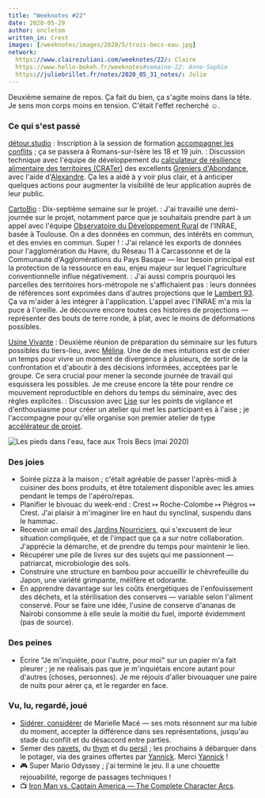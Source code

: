 ```yaml
---
title: "Weeknotes #22"
date: 2020-05-29
author: oncletom
written_in: Crest
images: [/weeknotes/images/2020/5/trois-becs-eau.jpg]
network:
  https://www.clairezuliani.com/weeknotes/22/: Claire
  https://www.hello-bokeh.fr/weeknotes#semaine-22: Anne-Sophie
  https://juliebrillet.fr/notes/2020_05_31_notes/: Julie
---
```


Deuxième semaine de repos. Ça fait du bien, ça s'agite moins dans la tête. Je sens mon corps moins en tension. C'était l'effet recherché ☺️.

<!--more-->

### Ce qui s'est passé

[détour.studio]
: Inscription à la session de formation [accompagner les conflits](http://www.nousistan.org/2019/09/20/accompagner-les-conflits/) ; ça se passera à Romans-sur-Isère les 18 et 19 juin.
: Discussion technique avec l'équipe de développement du [calculateur de résilience alimentaire des territoires (CRATer)](https://app.resiliencealimentaire.org/crater-ui/www/) des excellents [Greniers d'Abondance], avec l'aide d'[Alexandre]. Ça les a aidé à y voir plus clair, et à anticiper quelques actions pour augmenter la visibilité de leur application auprès de leur public.


[CartoBio]
: Dix-septième semaine sur le projet.
: J'ai travaillé une demi-journée sur le projet, notamment parce que je souhaitais prendre part à un appel avec l'équipe [Observatoire du Développement Rural](https://odr.inra.fr/) de l'INRAE, basée à Toulouse. On a des données en commun, des intérêts en commun, et des envies en commun. Super !
: J'ai relancé les exports de données pour l'agglomération du Havre, du Réseau 11 à Carcassonne et de la Communauté d'Agglomérations du Pays Basque — leur besoin principal est la protection de la ressource en eau, enjeu majeur sur lequel l'agriculture conventionnelle influe négativement.
: J'ai aussi compris pourquoi les parcelles des territoires hors-métropole ne s'affichaient pas : leurs données de références sont exprimées dans d'autres projections que le [Lambert 93](https://fr.wikipedia.org/wiki/Projection_conique_conforme_de_Lambert#Lambert_93). Ça va m'aider à les intégrer à l'application. L'appel avec l'INRAE m'a mis la puce à l'oreille. Je découvre encore toutes ces histoires de projections — représenter des bouts de terre ronde, à plat, avec le moins de déformations possibles.


[Usine Vivante]
: Deuxième réunion de préparation du séminaire sur les futurs possibles du tiers-lieu, avec [Mélina]. Une de de mes intuitions est de créer un temps pour vivre un moment de divergence à plusieurs, de sortir de la confrontation et d'aboutir à des décisions informées, acceptées par le groupe. Ce sera crucial pour mener la seconde journée de travail qui esquissera les possibles. Je me creuse encore la tête pour rendre ce mouvement reproductible en dehors du temps du séminaire, avec des règles explicites.
: Discussion avec [Lise](https://atelierdutamier.fr/) sur les points de vigilance et d'enthousiasme pour créer un atelier qui met les participant·es à l'aise ; je l'accompagne pour qu'elle organise son premier atelier de type [accélérateur de projet](https://www.metacartes.cc/faire-ensemble/recettes/accelerateur-de-projet/).

![](/weeknotes/images/2020/5/trois-becs-eau.jpg "Les pieds dans l'eau, face aux Trois Becs (mai 2020)")


### Des joies

- Soirée pizza à la maison ; c'était agréable de passer l'après-midi à cuisiner des bons produits, et être totalement disponible avec les amies pendant le temps de l'apéro/repas.
- Planifier le bivouac du week-end : Crest ↦ Roche-Colombe ↦ Piégros ↦ Crest. J'ai plaisir à m'imaginer lire en haut du synclinal, suspendu dans le hammac.
- Recevoir un email des [Jardins Nourriciers], qui s'excusent de leur situation compliquée, et de l'impact que ça a sur notre collaboration. J'apprécie la démarche, et de prendre du temps pour maintenir le lien.
- Récupérer une pile de livres sur des sujets qui me passionnent — patriarcat, microbiologie des sols.
- Construire une structure en bambou pour accueillir le chèvrefeuille du Japon, une variété grimpante, mélifère et odorante.
- En apprendre davantage sur les coûts énergétiques de l'enfouissement des déchets, et la stérilisation des conserves — variable selon l'aliment conservé. Pour se faire une idée, l'usine de conserve d'ananas de Nairobi consomme à elle seule la moitié du fuel, importé évidemment (pas de source).


### Des peines

- Écrire "Je m'inquiète, pour l'autre, pour moi" sur un papier m'a fait pleurer ; je ne réalisais pas que je m'inquiétais encore autant pour d'autres (choses, personnes). Je me réjouis d'aller bivouaquer une paire de nuits pour aérer ça, et le regarder en face.


### Vu, lu, regardé, joué

- [Sidérer, considérer](https://editions-verdier.fr/livre/siderer-considerer/) de Marielle Macé — ses mots résonnent sur ma lubie du moment, accepter la différence dans ses représentations, jusqu'au stade du conflit et du désaccord entre parties.
- Semer des [navets](https://www.rustica.fr/legumes-et-potager/semer-navet,1484.html), du [thym](https://www.rustica.fr/legumes-et-potager/semer-thym,5787.html) et du [persil](https://www.rustica.fr/legumes-et-potager/semer-persil,5932.html) ; les prochains à débarquer dans le potager, via des graines offertes par [Yannick]. Merci [Yannick] !
- 🎮 Super Mario Odyssey ; j'ai terminé le jeu. Il a une chouette rejouabilité, regorge de passages techniques !
- 📺 [Iron Man vs. Captain America — The Complete Character Arcs](https://www.youtube.com/watch?v=3p_H2FxuOWs).

[détour.studio]: /
[Stylo]: https://github.com/EcrituresNumeriques/stylo
[Jardins Nourriciers]: https://www.lesjardinsnourriciers.com/
[CartoBio]: https://cartobio.org/
[Usine Vivante]: https://www.usinevivante.org
[Apprendre à développer une cartographie web]: https://github.com/sofiaboulaarab/carto_recherche
[Revue Hybrid]: https://www.puv-editions.fr/collections/hybrid.html
[paged.js]: https://www.pagedjs.org/
[Greniers d'Abondance]: https://resiliencealimentaire.org/

[Sofia]: https://twitter.com/sofiaboulaarab
[Yannick]: https://elsif.fr/
[Mélina]: http://melinacoaching.com/
[Anne-Sophie]: https://hello-bokeh.fr
[Guillaume]: https://www.yuzutech.fr/
[Claire]: https://www.lassembleuse.fr/
[Antoine]: https://www.quaternum.net/
[Alexandre]: https://apollonet.fr/
